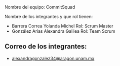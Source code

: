 Nombre del equipo: CommitSquad

Nombre de los integrantes y que rol tienen:
- Barrera Correa Yolanda Michel   Rol: Scrum Master
- González Arias Alexandra Galilea Rol: Team Scrum

  
Correo de los integrantes:
- 
- alexandragonzalez34@aragon.unam.mx
